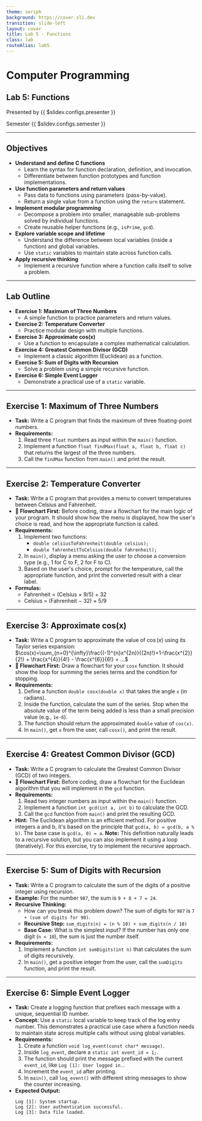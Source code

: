 ```yaml
---
theme: seriph
background: https://cover.sli.dev
transition: slide-left
layout: cover
title: Lab 5 - Functions
class: lab
routeAlias: lab5
---
```


# Computer Programming
## Lab 5: Functions

Presented by {{ $slidev.configs.presenter }}

Semester {{ $slidev.configs.semester }}

---

## Objectives

*   **Understand and define C functions**
    *   Learn the syntax for function declaration, definition, and invocation.
    *   Differentiate between function prototypes and function implementations.
*   **Use function parameters and return values**
    *   Pass data to functions using parameters (pass-by-value).
    *   Return a single value from a function using the `return` statement.
*   **Implement modular programming**
    *   Decompose a problem into smaller, manageable sub-problems solved by individual functions.
    *   Create reusable helper functions (e.g., `isPrime`, `gcd`).
*   **Explore variable scope and lifetime**
    *   Understand the difference between local variables (inside a function) and global variables.
    *   Use `static` variables to maintain state across function calls.
*   **Apply recursive thinking**
    *   Implement a recursive function where a function calls itself to solve a problem.

---

## Lab Outline

*   **Exercise 1: Maximum of Three Numbers**
    *   A simple function to practice parameters and return values.
*   **Exercise 2: Temperature Converter**
    *   Practice modular design with multiple functions.
*   **Exercise 3: Approximate cos(x)**
    *   Use a function to encapsulate a complex mathematical calculation.
*   **Exercise 4: Greatest Common Divisor (GCD)**
    *   Implement a classic algorithm (Euclidean) as a function.
*   **Exercise 5: Sum of Digits with Recursion**
    *   Solve a problem using a simple recursive function.
*   **Exercise 6: Simple Event Logger**
    *   Demonstrate a practical use of a `static` variable.

---

## Exercise 1: Maximum of Three Numbers

*   **Task:** Write a C program that finds the maximum of three floating-point numbers.
*   **Requirements:**
    1.  Read three `float` numbers as input within the `main()` function.
    2.  Implement a function `float findMax(float a, float b, float c)` that returns the largest of the three numbers.
    3.  Call the `findMax` function from `main()` and print the result.

---

## Exercise 2: Temperature Converter

*   **Task:** Write a C program that provides a menu to convert temperatures between Celsius and Fahrenheit.
*   **📝 Flowchart First:** Before coding, draw a flowchart for the main logic of your program. It should show how the menu is displayed, how the user's choice is read, and how the appropriate function is called.
*   **Requirements:**
    1.  Implement two functions:
        *   `double celsiusToFahrenheit(double celsius);`
        *   `double fahrenheitToCelsius(double fahrenheit);`
    2.  In `main()`, display a menu asking the user to choose a conversion type (e.g., 1 for C to F, 2 for F to C).
    3.  Based on the user's choice, prompt for the temperature, call the appropriate function, and print the converted result with a clear label.
*   **Formulas:**
    *   Fahrenheit = (Celsius × 9/5) + 32
    *   Celsius = (Fahrenheit − 32) × 5/9

---

## Exercise 3: Approximate cos(x)

*   **Task:** Write a C program to approximate the value of $\cos(x)$ using its Taylor series expansion:
    $\cos(x)=\sum_{n=0}^{\infty}\frac{(-1)^{n}x^{2n}}{(2n)!}=1-\frac{x^{2}}{2!} + \frac{x^{4}}{4!} - \frac{x^{6}}{6!} + ...$
*   **📝 Flowchart First:** Draw a flowchart for your `cosx` function. It should show the loop for summing the series terms and the condition for stopping.
*   **Requirements:**
    1.  Define a function `double cosx(double x)` that takes the angle `x` (in radians).
    2.  Inside the function, calculate the sum of the series. Stop when the absolute value of the term being added is less than a small precision value (e.g., `1e-6`).
    3.  The function should return the approximated `double` value of `cos(x)`.
    4.  In `main()`, get `x` from the user, call `cosx()`, and print the result.

---

## Exercise 4: Greatest Common Divisor (GCD)

*   **Task:** Write a C program to calculate the Greatest Common Divisor (GCD) of two integers.
*   **📝 Flowchart First:** Before coding, draw a flowchart for the Euclidean algorithm that you will implement in the `gcd` function.
*   **Requirements:**
    1.  Read two integer numbers as input within the `main()` function.
    2.  Implement a function `int gcd(int a, int b)` to calculate the GCD.
    3.  Call the `gcd` function from `main()` and print the resulting GCD.
*   **Hint:** The Euclidean algorithm is an efficient method. For positive integers a and b, it's based on the principle that `gcd(a, b) = gcd(b, a % b)`. The base case is `gcd(a, 0) = a`. 
**Note:** This definition naturally leads to a recursive solution, but you can also implement it using a loop (iteratively). For this exercise, try to implement the recursive approach.

---

## Exercise 5: Sum of Digits with Recursion

*   **Task:** Write a C program to calculate the sum of the digits of a positive integer using recursion.
*   **Example:** For the number `987`, the sum is `9 + 8 + 7 = 24`.
*   **Recursive Thinking:**
    *   How can you break this problem down? The sum of digits for `987` is `7 + (sum of digits for 98)`.
    *   **Recursive Step:** `sum_digits(n) = (n % 10) + sum_digits(n / 10)`
    *   **Base Case:** What is the simplest input? If the number has only one digit (`n < 10`), the sum is just the number itself.
*   **Requirements:**
    1.  Implement a function `int sumDigits(int n)` that calculates the sum of digits recursively.
    2.  In `main()`, get a positive integer from the user, call the `sumDigits` function, and print the result.

---

## Exercise 6: Simple Event Logger

*   **Task:** Create a logging function that prefixes each message with a unique, sequential ID number.
*   **Concept:** Use a `static` local variable to keep track of the log entry number. This demonstrates a practical use case where a function needs to maintain state across multiple calls without using global variables.
*   **Requirements:**
    1.  Create a function `void log_event(const char* message)`.
    2.  Inside `log_event`, declare a `static int event_id = 1;`.
    3.  The function should print the message prefixed with the current `event_id`, like `Log [1]: User logged in.`.
    4.  Increment the `event_id` after printing.
    5.  In `main()`, call `log_event()` with different string messages to show the counter increasing.
*   **Expected Output:**
    ```
    Log [1]: System startup.
    Log [2]: User authentication successful.
    Log [3]: Data file loaded.
    ```


<div style="position:fixed;bottom:0;right:20px;padding-bottom:30px">
<Link to="assessment" title="Go to Assessment Rubric 📝"/>
</div>
